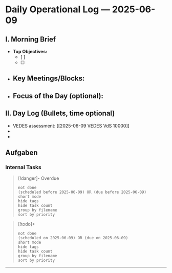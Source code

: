 
# Daily Operational Log — 2025-06-09

## I. Morning Brief

- **Top Objectives:**
  - [ ]
  - [ ]
- **Key Meetings/Blocks:**
  -
- **Focus of the Day (optional):**
  -

## II. Day Log (Bullets, time optional)

- VEDES assessment: [[2025-06-09 VEDES VdS 10000]]
-
-

## Aufgaben

### Internal Tasks

> [!danger]- Overdue
>```tasks
>not done
>(scheduled before 2025-06-09) OR (due before 2025-06-09)
>short mode
>hide tags
>hide task count
>group by filename
>sort by priority
>```

> [!todo]+
>```tasks
>not done
>(scheduled on 2025-06-09) OR (due on 2025-06-09)
>short mode
>hide tags
>hide task count
>group by filename
>sort by priority
>```

---
